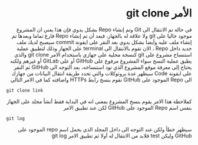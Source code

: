 # <div dir = "rtl">  الأمر git clone</div>

<div dir = "rtl">
في حالة تم الانتقال الى Git وتم إنشاء Repo بشكل يدوي فإن هذا يعني ان المشروع موجود حاليا على git ولا علاقة له بالجهاز، فبعد أن تم إنشاء Repo فارغ تماما وبعدها تم إنشاء ملف عليه وأيضا بشكل يدوي بعد النقر على ايقونة commit سيصبح لديك ملف جديد داخل Repo ، الان نقوم بالانتقال الى terminal على الجهاز وذلك لتطبيق عملية استنساخ مشروع على git كنسخة محلية على جهازي باستخدام الامر git clone والذي يطبق عملية النسخ سواء المشروع مرفوع على GitHub أو على GitLab أو غيرهم ولكنه يحتاج إلى معرفة موقع المشروع الذي تود استنساخه، بعد التوجه الى GitHub ثم النقر على ايقونة Code سيظهر عدة بروتوكلات والتي تحدد طريقة انتقال البيانات من جهازك الى Repo الموجود على GitHub نقوم بنسخ رابط HTTPs واضافته كما في الامر التالي
<div dir = "ltr">

    git clone link

<div dir = "rtl">
كملاحظة هذا الامر يقوم بنسخ المشروع بمعنى انه في البداية فقط أنشأ مجلد على الجهاز بنفس اسم Repo الموجود على GitHub لكن عند تطبيق الامر
<div dir = "ltr">

    git log
<div dir = "rtl">
سيظهر خطأ ولكن عند التوجه الى داخل المجلد الذي يحمل اسم repo الموجود على GitHub وليكن test فلابد من الانتقال له أولا ثم تطبيق الامر git log

